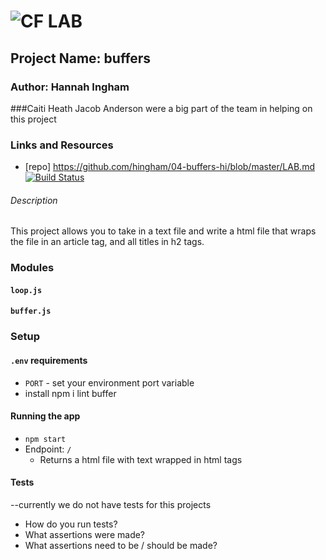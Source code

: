 ![CF](http://i.imgur.com/7v5ASc8.png) LAB
=================================================

## Project Name: buffers    

### Author: Hannah Ingham
###Caiti Heath Jacob Anderson were a big part of the team in helping on this project

### Links and Resources
* [repo] https://github.com/hingham/04-buffers-hi/blob/master/LAB.md
[![Build Status](https://www.travis-ci.com/hingham/04-buffers.svg?branch=master)](https://www.travis-ci.com/hingham/04-buffers)


###### Description
This project allows you to take in a text file and write a html file that wraps the file in an article tag, and all titles in h2 tags. 

### Modules
#### `loop.js`
#### `buffer.js`


### Setup
#### `.env` requirements
* `PORT` - set your environment port variable
* install npm i lint buffer

#### Running the app
* `npm start`
* Endpoint: `/`
  * Returns a html file with text wrapped in html tags

#### Tests
--currently we do not have tests for this projects
* How do you run tests? 
* What assertions were made?
* What assertions need to be / should be made?

